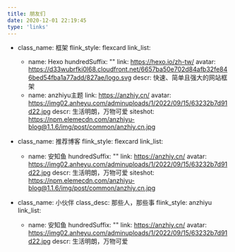 ```yaml
---
title: 朋友们
date: 2020-12-01 22:19:45
type: 'links'
---
```


- class_name: 框架
  flink_style: flexcard
  link_list:
    - name: Hexo
      hundredSuffix: ""
      link: https://hexo.io/zh-tw/
      avatar: https://d33wubrfki0l68.cloudfront.net/6657ba50e702d84afb32fe846bed54fba1a77add/827ae/logo.svg
      descr: 快速、简单且强大的网站框架
    - name: anzhiyu主题
      link: https://anzhiy.cn/
      avatar: https://img02.anheyu.com/adminuploads/1/2022/09/15/63232b7d91d22.jpg
      descr: 生活明朗，万物可爱
      siteshot: https://npm.elemecdn.com/anzhiyu-blog@1.1.6/img/post/common/anzhiy.cn.jpg

- class_name: 推荐博客
  flink_style: flexcard
  link_list:
    - name: 安知鱼
      hundredSuffix: ""
      link: https://anzhiy.cn/
      avatar: https://img02.anheyu.com/adminuploads/1/2022/09/15/63232b7d91d22.jpg
      descr: 生活明朗，万物可爱
      siteshot: https://npm.elemecdn.com/anzhiyu-blog@1.1.6/img/post/common/anzhiy.cn.jpg

- class_name: 小伙伴
  class_desc: 那些人，那些事
  flink_style: anzhiyu
  link_list:
    - name: 安知鱼
      hundredSuffix: ""
      link: https://anzhiy.cn/
      avatar: https://img02.anheyu.com/adminuploads/1/2022/09/15/63232b7d91d22.jpg
      descr: 生活明朗，万物可爱

